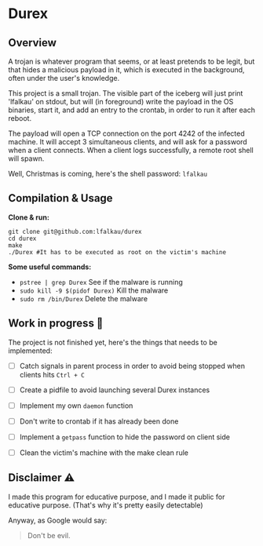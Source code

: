 
# Durex

## Overview

A trojan is whatever program that seems, or at least pretends to be legit, but that hides a malicious payload in it, which is executed in the background, often under the user's knowledge.

This project is a small trojan. The visible part of the iceberg will just print 'lfalkau' on stdout, but will (in foreground) write the payload in the OS binaries, start it, and add an entry to the crontab, in order to run it after each reboot.

The payload will open a TCP connection on the port 4242 of the infected machine. It will accept 3 simultaneous clients, and will ask for a password when a client connects. When a client logs successfully, a remote root shell will spawn.

Well, Christmas is coming, here's the shell password: `lfalkau`

## Compilation & Usage

**Clone & run:**

```
git clone git@github.com:lfalkau/durex
cd durex
make
./Durex #It has to be executed as root on the victim's machine
```

**Some useful commands:**

- `pstree | grep Durex` See if the malware is running
- `sudo kill -9 $(pidof Durex)` Kill the malware
- `sudo rm /bin/Durex` Delete the malware

## Work in progress 🔨

The project is not finished yet, here's the things that needs to be implemented:

- [ ] Catch signals in parent process in order to avoid being stopped when clients hits `Ctrl + C`
- [ ] Create a pidfile to avoid launching several Durex instances 
- [ ] Implement my own `daemon` function
- [ ] Don't write to crontab if it has already been done
- [ ] Implement a `getpass` function to hide the password on client side
- [ ] Clean the victim's machine with the make clean rule


## Disclaimer ⚠️

I made this program for educative purpose, and I made it public for educative purpose. (That's why it's pretty easily detectable)

Anyway, as Google would say:
> Don't be evil.
